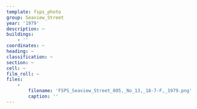 ```yaml
---
template: fsps_photo
group: Seaview_Street
year: '1979'
description: ~
buildings:
    - ''
coordinates: ~
heading: ~
classification: ~
section: ~
cell: ~
film_roll: ~
files:
    -
        filename: 'FSPS_Seaview_Street_005,_No_13,_18-7-F,_1979.png'
        caption: ''
---
```

